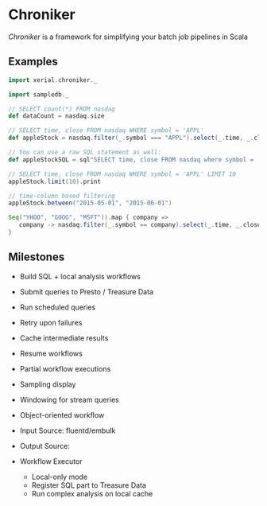 # Chroniker

_Chroniker_ is a framework for simplifying your batch job pipelines in Scala

## Examples

```scala
import xerial.chroniker._

import sampledb._

// SELECT count(*) FROM nasdaq
def dataCount = nasdaq.size

// SELECT time, close FROM nasdaq WHERE symbol = 'APPL'
def appleStock = nasdaq.filter(_.symbol === "APPL").select(_.time, _.close)

// You can use a raw SQL statement as well:
def appleStockSQL = sql"SELECT time, close FROM nasdaq where symbol = 'APPL'"

// SELECT time, close FROM nasdaq WHERE symbol = 'APPL' LIMIT 10
appleStock.limit(10).print

// time-column based filtering
appleStock.between("2015-05-01", "2015-06-01")

Seq("YHOO", "GOOG", "MSFT")).map { company =>
   company -> nasdaq.filter(_.symbol == company).select(_.time, _.close)
}
```

## Milestones

 - Build SQL + local analysis workflows
 - Submit queries to Presto / Treasure Data
 - Run scheduled queries
 - Retry upon failures
 - Cache intermediate results
 - Resume workflows
 - Partial workflow executions
 - Sampling display

 - Windowing for stream queries

 - Object-oriented workflow

 - Input Source: fluentd/embulk
 - Output Source:

 - Workflow Executor
   - Local-only mode
   - Register SQL part to Treasure Data
   - Run complex analysis on local cache


